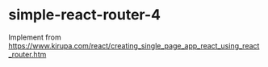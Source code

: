 # simple-react-router-4
Implement from https://www.kirupa.com/react/creating_single_page_app_react_using_react_router.htm
